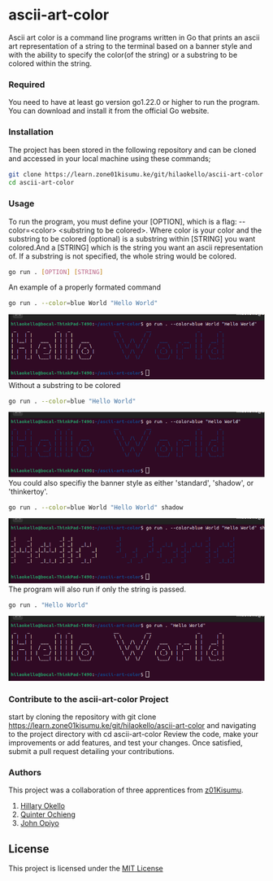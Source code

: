 # ascii-art-color

Ascii art color is a command line programs written in Go that prints an ascii art representation of a string to the terminal based on a banner style and with the ability to specify the color(of the string) or a substring to be colored within the string.

### Required
You need to have at least go version go1.22.0 or higher to run the program. You can download and install it from the official Go website.

### Installation
The project has been stored in the following repository and can be cloned and accessed in your local machine using these commands;
```bash
git clone https://learn.zone01kisumu.ke/git/hilaokello/ascii-art-color
cd ascii-art-color
```
### Usage
To run the program, you must define your [OPTION], which is a flag: --color=\<color\> \<substring to be colored>. Where color is your color and the substring to be colored (optional) is a substring within [STRING] you want colored.And a [STRING] which is the string you want an ascii representation of. If a substring is not specified, the whole string would be colored.

```bash
go run . [OPTION] [STRING]
```
An example of a properly formated command

```bash
go run . --color=blue World "Hello World"
```
![alt text](images/image1.png)
Without a substring to be colored

```bash
go run . --color=blue "Hello World"
```
![alt text](images/image2.png)
You could also specifiy the banner style as either 'standard', 'shadow', or 'thinkertoy'.
```bash
go run . --color=blue World "Hello World" shadow
```
![text](images/image3.png)
The program will also run if only the string is passed.
```bash
go run . "Hello World"
```
![text](images/image4.png)
### Contribute to the ascii-art-color Project

start by cloning the repository with git clone https://learn.zone01kisumu.ke/git/hilaokello/ascii-art-color and navigating to the project directory with cd ascii-art-color Review the code, make your improvements or add features, and test your changes. Once satisfied, submit a pull request detailing your contributions. 

### Authors
This project was a collaboration of  three apprentices from [z01Kisumu](https://www.zone01kisumu.ke/). 

1. [Hillary Okello](https://github.com/HilaryOkello)
2. [Quinter Ochieng](https://github.com/apondi-art)
3. [John Opiyo](https://github.com/SidneyOps75)

## License

This project is licensed under the [MIT License](./LICENSE.txt)
